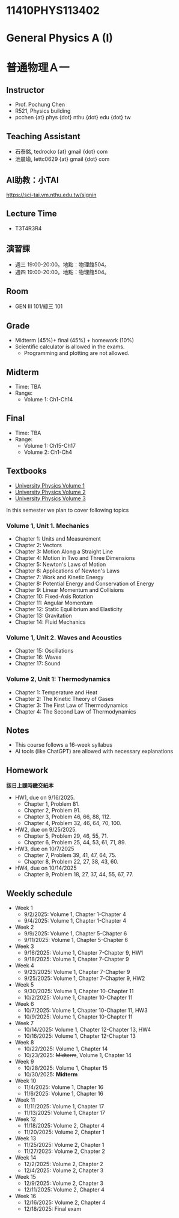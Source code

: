 # 11410PHYS113402
# General Physics A (I)
# 普通物理Ａ一

## Instructor
* Prof. Pochung Chen
* R521, Physics building
* pcchen {at} phys {dot} nthu {dot} edu {dot} tw

## Teaching Assistant
* 石泰銘, tedrocko {at} gmail {dot} com
* 池晨瑜, lettc0629 {at} gmail {dot} com

## AI助教：小TAI
https://sci-tai.vm.nthu.edu.tw/signin

## Lecture Time
* T3T4R3R4

## 演習課
* 週三 19:00-20:00。地點：物理館504。
* 週四 19:00-20:00。地點：物理館504。

## Room
* GEN III 101/綜三 101

## Grade
* Midterm (45%)+ final (45%) + homework (10%)
* Scientific calculator is allowed in the exams.
  * Programming and plotting are not allowed.

## Midterm
* Time: TBA
* Range:
  * Volume 1: Ch1-Ch14

## Final
* Time: TBA
* Range:
  * Volume 1: Ch15-Ch17
  * Volume 2: Ch1-Ch4

## Textbooks
* [University Physics Volume 1](https://open.umn.edu/opentextbooks/textbooks/university-physics-volume-1)
* [University Physics Volume 2](https://open.umn.edu/opentextbooks/textbooks/university-physics-volume-2)
* [University Physics Volume 3](https://open.umn.edu/opentextbooks/textbooks/university-physics-volume-3)

In this semester we plan to cover following topics

### Volume 1, Unit 1. Mechanics
* Chapter 1: Units and Measurement
* Chapter 2: Vectors
* Chapter 3: Motion Along a Straight Line
* Chapter 4: Motion in Two and Three Dimensions
* Chapter 5: Newton's Laws of Motion
* Chapter 6: Applications of Newton's Laws
* Chapter 7: Work and Kinetic Energy
* Chapter 8: Potential Energy and Conservation of Energy
* Chapter 9: Linear Momentum and Collisions
* Chapter 10: Fixed-Axis Rotation
* Chapter 11: Angular Momentum
* Chapter 12: Static Equilibrium and Elasticity
* Chapter 13: Gravitation
* Chapter 14: Fluid Mechanics

### Volume 1, Unit 2. Waves and Acoustics
* Chapter 15: Oscillations
* Chapter 16: Waves
* Chapter 17: Sound

### Volume 2, Unit 1: Thermodynamics
* Chapter 1: Temperature and Heat
* Chapter 2: The Kinetic Theory of Gases
* Chapter 3: The First Law of Thermodynamics
* Chapter 4: The Second Law of Thermodynamics

## Notes
* This course follows a 16-week syllabus
* AI tools (like ChatGPT) are allowed with necessary explanations

## Homework
**該日上課時繳交紙本**
* HW1, due on 9/16/2025.
  * Chapter 1, Problem 81.
  * Chapter 2, Problem 91.
  * Chapter 3, Problem 46, 66, 88, 112.
  * Chapter 4, Problem 32, 46, 64, 70, 100.
* HW2, due on 9/25/2025.
  * Chapter 5, Problem 29, 46, 55, 71.
  * Chapter 6, Problem 25, 44, 53, 61, 71, 89.
* HW3, due on 10/7/2025
  * Chapter 7, Problem 39, 41, 47, 64, 75.
  * Chapter 8, Problem 22, 27, 38, 43, 60.
* HW4, due on 10/14/2025
  * Chapter 9, Problem 18, 27, 37, 44, 55, 67, 77.

## Weekly schedule
* Week 1
  * 9/2/2025: Volume 1, Chapter 1-Chapter 4
  * 9/4/2025: Volume 1, Chapter 1-Chapter 4
* Week 2
  * 9/9/2025: Volume 1, Chapter 5-Chapter 6
  * 9/11/2025: Volume 1, Chapter 5-Chapter 6
* Week 3
  * 9/16/2025: Volume 1, Chapter 7-Chapter 9, HW1
  * 9/18/2025: Volume 1, Chapter 7-Chapter 9
* Week 4
  * 9/23/2025: Volume 1, Chapter 7-Chapter 9
  * 9/25/2025: Volume 1, Chapter 7-Chapter 9, HW2
* Week 5
  * 9/30/2025: Volume 1, Chapter 10-Chapter 11
  * 10/2/2025: Volume 1, Chapter 10-Chapter 11
* Week 6
  * 10/7/2025: Volume 1, Chapter 10-Chapter 11, HW3
  * 10/9/2025: Volume 1, Chapter 10-Chapter 11
* Week 7
  * 10/14/2025: Volume 1, Chapter 12-Chapter 13, HW4
  * 10/16/2025: Volume 1, Chapter 12-Chapter 13
* Week 8
  * 10/22/2025: Volume 1, Chapter 14
  * 10/23/2025: <s>Midterm</s>, Volume 1, Chapter 14
* Week 9
  * 10/28/2025: Volume 1, Chapter 15
  * 10/30/2025: **Midterm**
* Week 10
  * 11/4/2025: Volume 1, Chapter 16
  * 11/6/2025: Volume 1, Chapter 16
* Week 11
  * 11/11/2025: Volume 1, Chapter 17
  * 11/13/2025: Volume 1, Chapter 17
* Week 12
  * 11/18/2025: Volume 2, Chapter 4
  * 11/20/2025: Volume 2, Chapter 1
* Week 13
  * 11/25/2025: Volume 2, Chapter 1
  * 11/27/2025: Volume 2, Chapter 2
* Week 14
  * 12/2/2025: Volume 2, Chapter 2
  * 12/4/2025: Volume 2, Chapter 3
* Week 15
  * 12/9/2025: Volume 2, Chapter 3
  * 12/11/2025: Volume 2, Chapter 4
* Week 16
  * 12/16/2025: Volume 2, Chapter 4
  * 12/18/2025: Final exam

